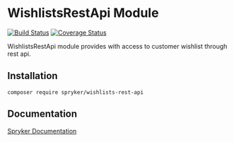 # WishlistsRestApi Module
[![Build Status](https://travis-ci.org/spryker/wishlists-rest-api.svg)](https://travis-ci.org/spryker/wishlists-rest-api)
[![Coverage Status](https://coveralls.io/repos/github/spryker/wishlists-rest-api/badge.svg)](https://coveralls.io/github/spryker/wishlists-rest-api)

WishlistsRestApi module provides with access to customer wishlist through rest api.

## Installation

```
composer require spryker/wishlists-rest-api
```

## Documentation

[Spryker Documentation](https://academy.spryker.com/developing_with_spryker/module_guide/modules.html)
